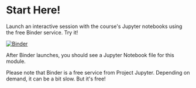 # Start Here!

Launch an interactive session with the course's Jupyter notebooks using the free Binder service. Try it!

[![Binder](https://mybinder.org/badge_logo.svg)](https://mybinder.org/v2/gh/gwu-libraries/python-learning-examples/master?filepath=%2FML-titanic%2FML-titanic-v1.ipynb)

After Binder launches, you should see a Jupyter Notebook file for this module.

Please note that Binder is a free service from Project Jupyter. Depending on demand, it can be a bit slow. But it's free!
